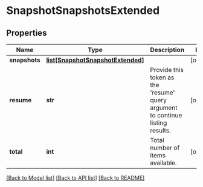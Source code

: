 # SnapshotSnapshotsExtended

## Properties
Name | Type | Description | Notes
------------ | ------------- | ------------- | -------------
**snapshots** | [**list[SnapshotSnapshotExtended]**](SnapshotSnapshotExtended.md) |  | [optional] 
**resume** | **str** | Provide this token as the &#39;resume&#39; query argument to continue listing results. | [optional] 
**total** | **int** | Total number of items available. | [optional] 

[[Back to Model list]](../README.md#documentation-for-models) [[Back to API list]](../README.md#documentation-for-api-endpoints) [[Back to README]](../README.md)


